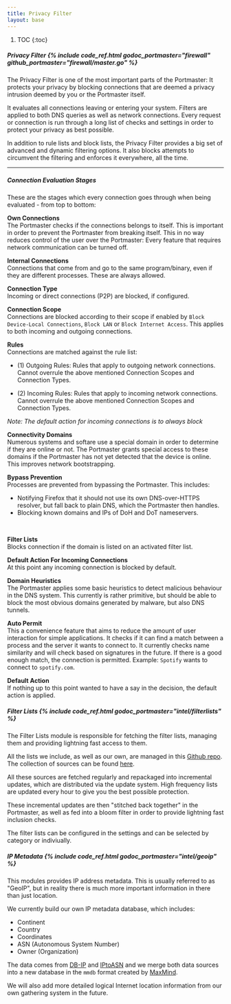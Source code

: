 ```yaml
---
title: Privacy Filter
layout: base
---
```


1. TOC
{:toc}

##### Privacy Filter {% include code_ref.html godoc_portmaster="firewall" github_portmaster="firewall/master.go" %}

The Privacy Filter is one of the most important parts of the Portmaster: It protects your privacy by blocking connections that are deemed a privacy intrusion deemed by you or the Portmaster itself.

It evaluates all connections leaving or entering your system. Filters are applied to both DNS queries as well as network connections. Every request or connection is run through a long list of checks and settings in order to protect your privacy as best possible.

In addition to rule lists and block lists, the Privacy Filter provides a big set of advanced and dynamic filtering options. It also blocks attempts to circumvent the filtering and enforces it everywhere, all the time.

---

##### Connection Evaluation Stages

These are the stages which every connection goes through when being evaluated - from top to bottom:

**Own Connections**  
The Portmaster checks if the connections belongs to itself. This is important in order to prevent the Portmaster from breaking itself. This in no way reduces control of the user over the Portmaster: Every feature that requires network communication can be turned off.

**Internal Connections**  
Connections that come from and go to the same program/binary, even if they are different processes. These are always allowed.

**Connection Type**  
Incoming or direct connections (P2P) are blocked, if configured.

**Connection Scope**  
Connections are blocked according to their scope if enabled by  `Block Device-Local Connections`, `Block LAN` or `Block Internet Access`. This applies to both incoming and outgoing connections.

**Rules**  
Connections are matched against the rule list:

- (1) Outgoing Rules: Rules that apply to outgoing network connections. Cannot overrule the above mentioned Connection Scopes and Connection Types.

- (2) Incoming Rules: Rules that apply to incoming network connections. Cannot overrule the above mentioned Connection Scopes and Connection Types.

_Note: The default action for incoming connections is to always block_

**Connectivity Domains**  
Numerous systems and softare use a special domain in order to determine if they are online or not. The Portmaster grants special access to these domains if the Portmaster has not yet detected that the device is online. This improves network bootstrapping.

**Bypass Prevention**  
Processes are prevented from bypassing the Portmaster. This includes:

- Notifying Firefox that it should not use its own DNS-over-HTTPS resolver, but fall back to plain DNS, which the Portmaster then handles.
- Blocking known domains and IPs of DoH and DoT nameservers.

<br/>

**Filter Lists**  
Blocks connection if the domain is listed on an activated filter list.

**Default Action For Incoming Connections**  
At this point any incoming connection is blocked by default.

**Domain Heuristics**  
The Portmaster applies some basic heuristics to detect malicious behaviour in the DNS system. This currently is rather primitive, but should be able to block the most obvious domains generated by malware, but also DNS tunnels.

**Auto Permit**  
This a convenience feature that aims to reduce the amount of user interaction for simple applications. It checks if it can find a match between a process and the server it wants to connect to. It currently checks name similarity and will check based on signatures in the future. If there is a good enough match, the connection is permitted. Example: `Spotify` wants to connect to `spotify.com`.

**Default Action**  
If nothing up to this point wanted to have a say in the decision, the default action is applied.

##### Filter Lists {% include code_ref.html godoc_portmaster="intel/filterlists" %}

The Filter Lists module is responsible for fetching the filter lists, managing them and providing lightning fast access to them.

All the lists we include, as well as our own, are managed in this [Github repo](https://github.com/safing/intel-data). The collection of sources can be found [here](https://github.com/safing/intel-data/blob/master/lists/sources.yml).

All these sources are fetched regularly and repackaged into incremental updates, which are distributed via the update system. High frequency lists are updated every hour to give you the best possible protection.

These incremental updates are then "stitched back together" in the Portmaster, as well as fed into a bloom filter in order to provide lightning fast inclusion checks.

The filter lists can be configured in the settings and can be selected by category or indiviually.

##### IP Metadata {% include code_ref.html godoc_portmaster="intel/geoip" %}

This modules provides IP address metadata. This is usually referred to as "GeoIP", but in reality there is much more important information in there than just location.

We currently build our own IP metadata database, which includes:
- Continent
- Country
- Coordinates
- ASN (Autonomous System Number)
- Owner (Organization)

The data comes from [DB-IP](https://db-ip.com/) and [IPtoASN](https://iptoasn.com/) and we merge both data sources into a new database in the `mmdb` format created by [MaxMind](https://www.maxmind.com/).

We will also add more detailed logical Internet location information from our own gathering system in the future.
